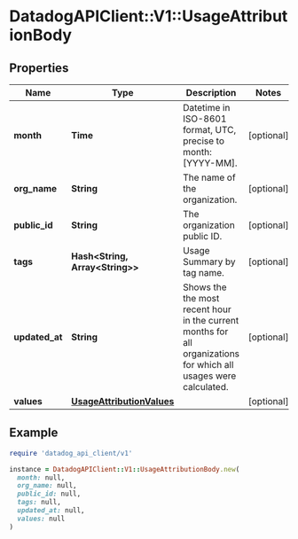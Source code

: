 # DatadogAPIClient::V1::UsageAttributionBody

## Properties

| Name | Type | Description | Notes |
| ---- | ---- | ----------- | ----- |
| **month** | **Time** | Datetime in ISO-8601 format, UTC, precise to month: [YYYY-MM]. | [optional] |
| **org_name** | **String** | The name of the organization. | [optional] |
| **public_id** | **String** | The organization public ID. | [optional] |
| **tags** | **Hash&lt;String, Array&lt;String&gt;&gt;** | Usage Summary by tag name. | [optional] |
| **updated_at** | **String** | Shows the the most recent hour in the current months for all organizations for which all usages were calculated. | [optional] |
| **values** | [**UsageAttributionValues**](UsageAttributionValues.md) |  | [optional] |

## Example

```ruby
require 'datadog_api_client/v1'

instance = DatadogAPIClient::V1::UsageAttributionBody.new(
  month: null,
  org_name: null,
  public_id: null,
  tags: null,
  updated_at: null,
  values: null
)
```

